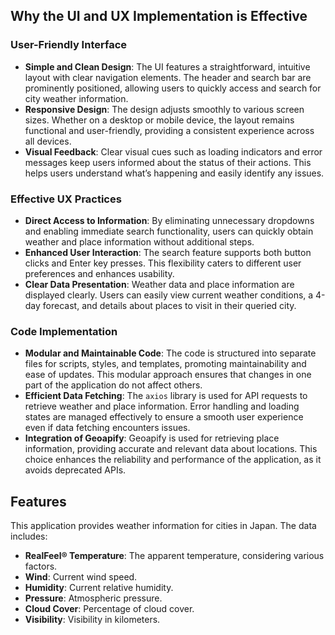 ## Why the UI and UX Implementation is Effective

### User-Friendly Interface

- **Simple and Clean Design**: The UI features a straightforward, intuitive layout with clear navigation elements. The header and search bar are prominently positioned, allowing users to quickly access and search for city weather information.
- **Responsive Design**: The design adjusts smoothly to various screen sizes. Whether on a desktop or mobile device, the layout remains functional and user-friendly, providing a consistent experience across all devices.
- **Visual Feedback**: Clear visual cues such as loading indicators and error messages keep users informed about the status of their actions. This helps users understand what’s happening and easily identify any issues.

### Effective UX Practices

- **Direct Access to Information**: By eliminating unnecessary dropdowns and enabling immediate search functionality, users can quickly obtain weather and place information without additional steps.
- **Enhanced User Interaction**: The search feature supports both button clicks and Enter key presses. This flexibility caters to different user preferences and enhances usability.
- **Clear Data Presentation**: Weather data and place information are displayed clearly. Users can easily view current weather conditions, a 4-day forecast, and details about places to visit in their queried city.

### Code Implementation

- **Modular and Maintainable Code**: The code is structured into separate files for scripts, styles, and templates, promoting maintainability and ease of updates. This modular approach ensures that changes in one part of the application do not affect others.
- **Efficient Data Fetching**: The `axios` library is used for API requests to retrieve weather and place information. Error handling and loading states are managed effectively to ensure a smooth user experience even if data fetching encounters issues.
- **Integration of Geoapify**: Geoapify is used for retrieving place information, providing accurate and relevant data about locations. This choice enhances the reliability and performance of the application, as it avoids deprecated APIs.

## Features

This application provides weather information for cities in Japan. The data includes:

- **RealFeel® Temperature**: The apparent temperature, considering various factors.
- **Wind**: Current wind speed.
- **Humidity**: Current relative humidity.
- **Pressure**: Atmospheric pressure.
- **Cloud Cover**: Percentage of cloud cover.
- **Visibility**: Visibility in kilometers.